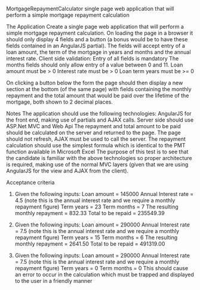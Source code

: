 MortgageRepaymentCalculator
single page web application that will perform a simple mortgage repayment calculation

The Application
Create a single page web application that will perform a simple mortgage repayment calculation.
On loading the page in a browser it should only display 4 fields and a button (a bonus would be to have these fields contained in an AngularJS partial). The fields will accept entry of a loan amount, the term of the mortgage in years and months and the annual interest rate.
Client side validation:
Entry of all fields is mandatory
The months fields should only allow entry of a value between 0 and 11.
Loan amount must be > 0
Interest rate must be > 0
Loan term years must be >= 0
 
On clicking a button below the form the page should then display a new section at the bottom (of the same page) with fields containing the monthly repayment and the total amount that would be paid over the lifetime of the mortgage, both shown to 2 decimal places.
 
Notes
The application should use the following technologies:
AngularJS for the front end, making use of partials and AJAX calls.
Server side should use ASP.Net MVC and Web Api
The repayment and total amount to be paid should be calculated on the server and returned to the page.
The page should not refresh, AJAX must be used to call the server.
The repayment calculation should use the simplest formula which is identical to the PMT function available in Microsoft Excel
The purpose of this test is to see that the candidate is familiar with the above technologies so proper architecture is required, making use of the normal MVC layers (given that we are using AngularJS for the view and AJAX from the client).
 
Acceptance criteria
1) Given the following inputs:
Loan amount = 145000
Annual Interest rate = 4.5 (note this is the annual interest rate and we require a monthly repayment figure)
Term years = 23
Term months = 7
The resulting monthly repayment = 832.33
Total to be repaid = 235549.39
 
2) Given the following inputs:
Loan amount =  290000
Annual Interest rate = 7.5 (note this is the annual interest rate and we require a monthly repayment figure)
Term years = 15
Term months = 6
The resulting monthly repayment = 2641.50
Total to be repaid = 491319.00
 
3) Given the following inputs:
Loan amount =  290000
Annual Interest rate = 7.5 (note this is the annual interest rate and we require a monthly repayment figure)
Term years = 0
Term months = 0
This should cause an error to occur in the calculation which must be trapped and displayed to the user in a friendly manner
